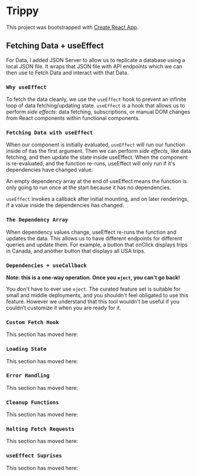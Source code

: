 # Trippy

This project was bootstrapped with [Create React App](https://github.com/facebook/create-react-app).

## Fetching Data + useEffect

For Data, I added JSON Server to allow us to replicate a database using a local JSON file. It wraps that JSON file with API endpoints which we can then use to Fetch Data and interact with that Data.

### `Why useEffect`

To fetch the data cleanly, we use the `useEffect` hook to prevent an infinite loop of data fetching/updating state. `useEffect` is a hook that allows us to perform *side effects*: data fetching, subscriptions, or manual DOM changes from React components within functional components.

### `Fetching Data with useEffect`

When our component is initially evaluated, `useEffect` will run our function inside of itas the first argument. Then we can perform *side effects*, like data fetching, and then update the state inside useEffect. When the component is re-evaluated, and the function re-runs, useEffect will only run if it's dependencies have changed value.

An empty dependency array at the end of useEffect means the function is only going to run once at the start because it has no dependencies. 

`useEffect` invokes a callback after initial mounting, and on later renderings, if a value inside the dependencies has changed.

### `The Dependency Array`

When dependency values change, useEffect re-runs the function and updates the data. This allows us to have different endpoints for different queries and update them. For example, a button that onClick displays trips in Canada, and another button that displays all USA trips.

### `Dependencies + useCallback`

**Note: this is a one-way operation. Once you `eject`, you can't go back!**

You don't have to ever use `eject`. The curated feature set is suitable for small and middle deployments, and you shouldn't feel obligated to use this feature. However we understand that this tool wouldn't be useful if you couldn't customize it when you are ready for it.

### `Custom Fetch Hook`

This section has moved here: 

### `Loading State`

This section has moved here:

### `Error Handling`

This section has moved here:

### `Cleanup Functions`

This section has moved here: 

### `Halting Fetch Requests`

This section has moved here: 

### `useEffect Suprises`

This section has moved here: 
